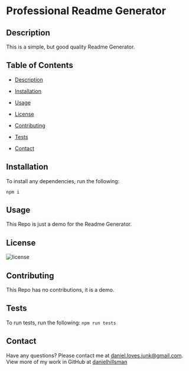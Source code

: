 # Professional Readme Generator

## Description
This is a simple, but good quality Readme Generator.


## Table of Contents
* [Description](#description)
- [Installation](#installation)
* [Usage](#usage)
- [License](#license)
* [Contributing](#contributing)
- [Tests](#tests)
* [Contact](#contact)

## Installation

To install any dependencies, run the following:

`
npm i
`

## Usage

This Repo is just a demo for the Readme Generator.

## License
![license](https://img.shields.io/static/v1?label=license&message=Unlicense&color=success)

## Contributing

This Repo has no contributions, it is a demo.

## Tests

To run tests, run the following:
`
npm run tests
`
## Contact
Have any questions? Please contact me at [daniel.loves.junk@gmail.com](mailto:daniel.loves.junk@gmail.com). View more of my work in GitHub at [danielhillsman](https://github.com/danielhillsman)
